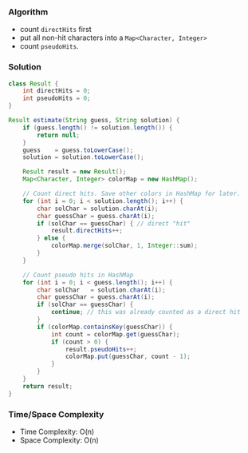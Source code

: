 ### Algorithm

- count `directHits` first
- put all non-hit characters into a `Map<Character, Integer>`
- count `pseudoHits`.

### Solution

```java
class Result {
    int directHits = 0;
    int pseudoHits = 0;
}
```

```java
Result estimate(String guess, String solution) {
    if (guess.length() != solution.length()) {
        return null;
    }
    guess    = guess.toLowerCase();
    solution = solution.toLowerCase();

    Result result = new Result();
    Map<Character, Integer> colorMap = new HashMap();

    // Count direct hits. Save other colors in HashMap for later.
    for (int i = 0; i < solution.length(); i++) {
        char solChar = solution.charAt(i);
        char guessChar = guess.charAt(i);
        if (solChar == guessChar) { // direct "hit"
            result.directHits++;
        } else {
            colorMap.merge(solChar, 1, Integer::sum);
        }
    }

    // Count pseudo hits in HashMap
    for (int i = 0; i < guess.length(); i++) {
        char solChar   = solution.charAt(i);
        char guessChar = guess.charAt(i);
        if (solChar == guessChar) {
            continue; // this was already counted as a direct hit
        }
        if (colorMap.containsKey(guessChar)) {
            int count = colorMap.get(guessChar);
            if (count > 0) {
                result.pseudoHits++;
                colorMap.put(guessChar, count - 1);
            }
        }
    }
    return result;
}
```

### Time/Space Complexity

-  Time Complexity: O(n)
- Space Complexity: O(n)
